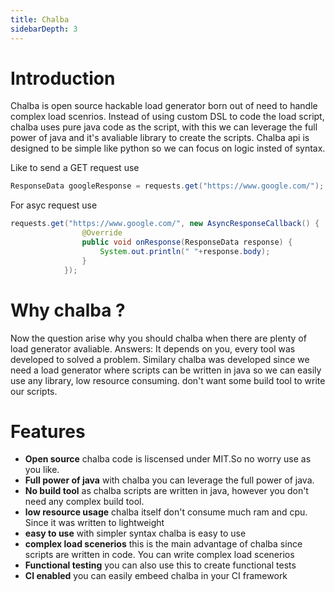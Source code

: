 ```yaml
---
title: Chalba
sidebarDepth: 3
---
```

# Introduction
Chalba is open source hackable load generator born out of need to handle complex load scenrios.
Instead of using custom DSL to code the load script, chalba uses pure java code as the script, with this we can leverage the full power of java  and it's avaliable library to create the scripts.
Chalba api is designed to be simple like python so we can focus on logic insted of syntax.

Like to send a GET request use
```java
ResponseData googleResponse = requests.get("https://www.google.com/");
```
For asyc request use
```java
requests.get("https://www.google.com/", new AsyncResponseCallback() {
                @Override
                public void onResponse(ResponseData response) {
                    System.out.println(" "+response.body);
                }
            });
```
# Why chalba ?
Now the question arise why you should chalba when there are plenty of load generator avaliable.
Answers: It depends on you, every tool was developed to solved a problem. Similary chalba was developed since we need a load generator where scripts can be written in java so we can easily use any library, low resource consuming. don't want some build tool to write our scripts.

# Features
* **Open source**  chalba code is liscensed under MIT.So no worry use as you like.
* **Full power of java** with chalba you can leverage the full power of java.
* **No build tool** as chalba scripts are written in java, however you don't need any complex build tool.
* **low resource usage** chalba itself don't consume much ram and cpu. Since it was written to lightweight
* **easy to use** with simpler syntax chalba is easy to use
* **complex load scenerios** this is the main advantage of chalba since scripts are written in code. You can write complex load scenerios
* **Functional testing** you can also use this to create functional tests
* **CI enabled** you can easily embeed chalba in your CI framework 
